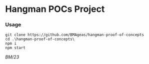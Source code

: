 # Hangman POCs Project

### Usage
```
git clone https://github.com/BMAgeas/hangman-proof-of-concepts
cd .\hangman-proof-of-concepts\
npm i
npm start
```

_BM/23_







<!--

	/*
		Plan:
			- Fetch /WordList.txt and select a random word
			- Generate lpRefs for each letter of word
			- 
		
		Well useEffect() could be used to run when the component renders.
		We only want the above to run on the FIRST render.
		There is no variable wherefor a value-change should trigger a re-render;
		word and lpRefs should only be set ONCE, on the initial component render.
		So we should be using useEffect() with an empty dependancies array.
	*/

	setLPRefs(lpRefs.splice(0, w.length))

-->